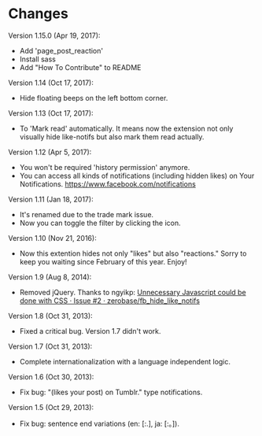 Changes
=======

Version 1.15.0 (Apr 19, 2017):
- Add 'page_post_reaction'
- Install sass
- Add "How To Contribute" to README

Version 1.14 (Oct 17, 2017):
- Hide floating beeps on the left bottom corner.

Version 1.13 (Oct 17, 2017):
- To 'Mark read' automatically. It means now the extension not only visually hide like-notifs but also mark them read actually.

Version 1.12 (Apr 5, 2017):
- You won't be required 'history permission' anymore.
- You can access all kinds of notifications (including hidden likes) on Your Notifications. https://www.facebook.com/notifications

Version 1.11 (Jan 18, 2017):
- It's renamed due to the trade mark issue.
- Now you can toggle the filter by clicking the icon.

Version 1.10 (Nov 21, 2016):
- Now this extention hides not only "likes" but also "reactions." Sorry to keep you waiting since February of this year. Enjoy!

Version 1.9 (Aug 8, 2014):
- Removed jQuery. Thanks to ngyikp: [Unnecessary Javascript could be done with CSS · Issue #2 · zerobase/fb_hide_like_notifs](https://github.com/zerobase/fb_hide_like_notifs/issues/2)

Version 1.8 (Oct 31, 2013):
- Fixed a critical bug. Version 1.7 didn't work.

Version 1.7 (Oct 31, 2013):
- Complete internationalization with a language independent logic.

Version 1.6 (Oct 30, 2013):
- Fix bug: "(likes your post) on Tumblr." type notifications.

Version 1.5 (Oct 29, 2013):
- Fix bug: sentence end variations (en: [:.], ja: [:。]).

